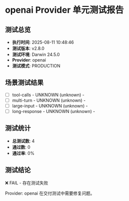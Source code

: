 # openai Provider 单元测试报告

## 测试总览
- **执行时间**: 2025-08-11 10:48:46
- **测试版本**: v2.8.0
- **测试环境**: Darwin 24.5.0
- **Provider**: openai
- **测试模式**: PRODUCTION

## 场景测试结果
- [ ] tool-calls - UNKNOWN (unknown) - 
- [ ] multi-turn - UNKNOWN (unknown) - 
- [ ] large-input - UNKNOWN (unknown) - 
- [ ] long-response - UNKNOWN (unknown) - 

## 测试统计
- **总测试数**: 4
- **通过数**: 0  
- **通过率**: 0%

## 测试结论
❌ FAIL - 存在测试失败

Provider: openai 在交付测试中需要修复问题。
